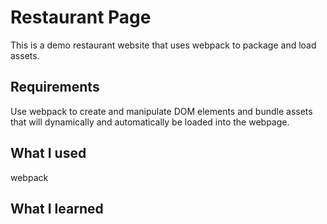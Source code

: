 # Restaurant Page
This is a demo restaurant website that uses webpack to package and load assets.

## Requirements
Use webpack to create and manipulate DOM elements and bundle assets that will dynamically and automatically be loaded into the webpage.

## What I used
webpack

## What I learned
